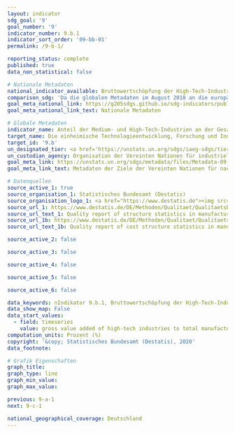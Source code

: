 ```yaml
---
layout: indicator
sdg_goal: '9'
goal_number: '9'
indicator_number: 9.b.1
indicator_sort_order: '09-bb-01'
permalink: /9-b-1/

reporting_status: complete
published: true
data_non_statistical: false

# Nationale Metadaten
national_indicator_available: Bruttowertschöpfung der High-Tech-Industrien am Verarbeitenden Gewerbe <br> Bruttowertschöpfung der Medium- und High-Tech-Industrien am Verarbeitenden Gewerbe <br> Bruttowertschöpfung der Medium-High-Tech-Industrien am Verarbeitenden Gewerbe
comparison_sdg: 'Da die globalen Metadaten im August 2018 an die europäische Definition der Medium- (MHT) und Hightech-Industrie (HIT) angepasst wurden, entspricht die Zeitreihe den globalen Metadaten. Anmerkung: Die Definition der Bruttowertschöpfung (Grundpreise oder Faktorkosten) ist in den globalen Metadaten nicht eindeutig festgelegt. Darüber hinaus sehen die globalen Metadaten keine separate Veröffentlichung von MHT und HIT vor.'
goal_meta_national_link: https://g205sdgs.github.io/sdg-indicators/public/MetaDe/9.b.1.pdf
goal_meta_national_link_text: Nationale Metadaten

# Globale Metadaten
indicator_name: Anteil der Medium- und High-Tech-Industrien an der Gesamtwertschöpfung
target_name: Die einheimische Technologieentwicklung, Forschung und Innovation in den Entwicklungsländern unterstützen, einschließlich durch Sicherstellung eines förderlichen politischen Umfelds, unter anderem für industrielle Diversifizierung und Wertschöpfung im Rohstoffbereich
target_id: '9.b'
un_designated_tier: <a href='https://unstats.un.org/sdgs/iaeg-sdgs/tier-classification/' title='Klicken Sie hier um weitere Informationen zur UN-Tier-Klassifikation zu erhalten.'>Tier I</a>
un_custodian_agency: Organisation der Vereinten Nationen für industrielle Entwicklung (UNIDO)
goal_meta_link: https://unstats.un.org/sdgs/metadata/files/Metadata-09-0B-01.pdf
goal_meta_link_text: Metadaten der Ziele der Vereinten Nationen für nachhaltige Entwicklung

# Datenquellen
source_active_1: true
source_organisation_1: Statistisches Bundesamt (Destatis)
source_organisation_logo_1: <a href="https://www.destatis.de"><img src="https://g205sdgs.github.io/sdg-indicators/public/OrgImgDe/destatis.png" alt="Logo destatis" style="height:60px; width:148px"/></a>
source_url_1: https://www.destatis.de/DE/Methoden/Qualitaet/Qualitaetsberichte/Industrie-Verarbeitendes-Gewerbe/einfuehrung.html
source_url_text_1: Quality report of structure statistics in manufacturing, mining and quarrying
source_url_1b: https://www.destatis.de/DE/Methoden/Qualitaet/Qualitaetsberichte/Industrie-Verarbeitendes-Gewerbe/einfuehrung.html
source_url_text_1b: Quality report of cost structure statistics in manufacturing, mining and quarrying

source_active_2: false

source_active_3: false

source_active_4: false

source_active_5: false

source_active_6: false

data_keywords: nIndikator 9.b.1, Bruttowertschöpfung der High-Tech-Industrien am Verarbeitenden Gewerbe, Bruttowertschöpfung der Medium- und High-Tech-Industrien am Verarbeitenden Gewerbe, Bruttowertschöpfung der Medium-High-Tech-Industrien am Verarbeitenden Gewerbe, Organisation der Vereinten Nationen für industrielle Entwicklung (UNIDO)
data_show_map: False
data_start_values: 
  - field: timeseries
    value: gross value added of high-tech industries to total manufacturing value added (%)
computation_units: Prozent (%)
copyright: '&copy; Statistisches Bundesamt (Destatis), 2020'
data_footnote: 

# Grafik Eigenschaften
graph_title: 
graph_type: line
graph_min_value: 
graph_max_value: 

previous: 9-a-1
next: 9-c-1

national_geographical_coverage: Deutschland
---
```


